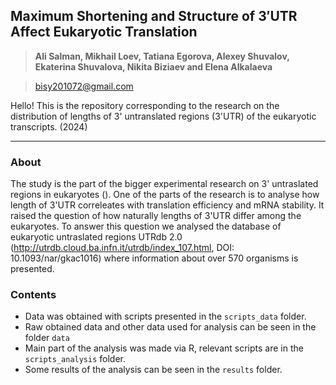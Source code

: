 ## Maximum Shortening and Structure of 3′UTR Affect Eukaryotic Translation ## 


> **Ali Salman, Mikhail Loev, Tatiana Egorova, Alexey Shuvalov, Ekaterina Shuvalova, Nikita Biziaev and Elena Alkalaeva**

> bisy201072@gmail.com

Hello! This is the repository corresponding to the research on the distribution of lengths of 3' untranslated regions (3'UTR) of the eukaryotic transcripts. (2024)

---

### About

The study is the part of the bigger experimental research on 3' untraslated regions in eukaryotes (). One of the parts of the research is to analyse how length of 3'UTR correleates with translation efficiency  and mRNA stability.
It raised the question of how naturally lengths of 3'UTR differ among the eukaryotes. To answer this question we analysed the database of eukaryotic untraslated regions UTRdb 2.0 (http://utrdb.cloud.ba.infn.it/utrdb/index_107.html, DOI: 10.1093/nar/gkac1016) where information about over 570 organisms is presented.

### Contents

- Data was obtained with scripts presented in the `scripts_data` folder. 
- Raw obtained data and other data used for analysis can be seen in the folder `data`
- Main part of the analysis was made via R, relevant scripts are in the `scripts_analysis` folder. 
- Some results of the analysis can be seen in the `results` folder. 

